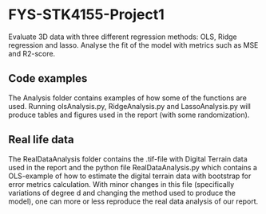 # FYS-STK4155-Project1
Evaluate 3D data with three different regression methods: OLS, Ridge regression and lasso. Analyse the fit of the model with metrics such as MSE and R2-score. 

## Code examples
The Analysis folder contains examples of how some of the functions are used. Running olsAnalysis.py, RidgeAnalysis.py and LassoAnalysis.py will produce tables and figures used in the report (with some randomization). 

## Real life data
The RealDataAnalysis folder contains the .tif-file with Digital Terrain data used in the report and the python file RealDataAnalysis.py which contains a OLS-example of how to estimate the digital terrain data with bootstrap for error metrics calculation. With minor changes in this file (specifically variations of degree d and changing the method used to produce the model), one can more or less reproduce the real data analysis of our report. 

